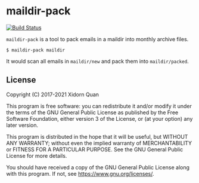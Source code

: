 # maildir-pack

[![Build Status](https://github.com/upsuper/maildir-pack/actions/workflows/check.yml/badge.svg)](https://github.com/upsuper/maildir-pack/actions/workflows/check.yml)

`maildir-pack` is a tool to pack emails in a maildir into monthly archive files.

```
$ maildir-pack maildir
```

It would scan all emails in `maildir/new` and pack them into `maildir/packed`.

## License

Copyright (C) 2017-2021 Xidorn Quan

This program is free software: you can redistribute it and/or modify
it under the terms of the GNU General Public License as published by
the Free Software Foundation, either version 3 of the License, or
(at your option) any later version.

This program is distributed in the hope that it will be useful,
but WITHOUT ANY WARRANTY; without even the implied warranty of
MERCHANTABILITY or FITNESS FOR A PARTICULAR PURPOSE.  See the
GNU General Public License for more details.

You should have received a copy of the GNU General Public License
along with this program.  If not, see <https://www.gnu.org/licenses/>.
